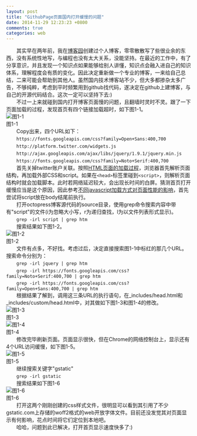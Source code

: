 ```yaml
---
layout: post
title: "GithubPage页面国内打开缓慢的问题"
date: 2014-11-29 12:23:23 +0800
comments: true
categories: web
---
```

　　其实早在两年前，我在[博客园](http://www.cnblogs.com/showmylym "博客园")创建过个人博客，零零散散写了些很业余的东西，没有系统性地写，与编程也没有太大关系，没能坚持。在最近的工作中，有了分享意识，并且发现一个知识点如果能够给别人讲懂，知识点会融入进自己的知识体系，理解程度会有质的变化。因此决定重新做一个专业的博客，一来给自己总结，二来可能会帮助到其他人。虽然国内技术博客站不少，但大多都掺杂太多广告，不够纯粹，考虑到平时频繁用到github找代码，遂决定在github上建博客，与自己的开源代码结合。这次一定可以坚持下去:)  
　　不过一上来就碰到国内打开博客页面慢的问题，且翻墙时灵时不灵。跟了一下页面加载的过程，发现首页有四个链接加载超时，如下图1-1。  
![图1-1](/images/1/1-1.png "图1-1")  
图1-1  
　　Copy出来，四个URL如下：  
　　`https://fonts.googleapis.com/css?family=Open+Sans:400,700`  
　　`http://platform.twitter.com/widgets.js`  
　　`http://ajax.googleapis.com/ajax/libs/jquery/1.9.1/jquery.min.js`  
　　`https://fonts.googleapis.com/css?family=Noto+Serif:400,700`  
　　首先关掉twitter账户关联。按照[HTML页面的加载过程](http://wenku.baidu.com/view/8a146ba2d0d233d4b14e69ae.html "HTML页面的加载过程")，浏览器首先解析页面结构，再加载外部CSS和script。如果在`<head>`标签里碰到`<script>`，则解析页面结构时就会加载脚本。此时若网络延迟较大，会出现长时间的白屏。猜测首页打开缓慢应当是这个原因，因此参考[不同javascript加载方式对页面性能的影响](http://blog.csdn.net/chang_yuan_2011/article/details/7881606 "不同javascript加载方式对页面性能的影响")，首先尝试将script放在body结尾前执行。  
　　打开octopress博客源代码的source目录，使用grep命令搜索内容中带有"script"的文件(i为忽略大小写，r为递归查找，l为以文件列表形式显示)。  
　　`grep -irl script | grep htm`  
　　搜索结果如下图1-2。  
![图1-2](/images/1/1-2.png "图1-2")  
图1-2  
　　文件有点多，不好找。考虑过后，决定直接搜索图1-1中标红的那几个URL。搜索命令分别为：  
　　`grep -irl jquery | grep htm`   
　　`grep -irl https://fonts.googleapis.com/css?family=Noto+Serif:400,700 | grep htm`   
　　`grep -irl https://fonts.googleapis.com/css?family=Open+Sans:400,700 | grep htm`   
　　根据结果了解到，调用这三条URL的执行语句，在_includes/head.html和_includes/custom/head.html中，对其做如下图1-3和图1-4的修改。  
![图1-3](/images/1/1-3.png "图1-3")  
图1-3  
![图1-4](/images/1/1-4.png "图1-4")  
图1-4  
　　修改完毕刷新页面。页面显示很快，但在Chrome的网络控制台上，显示还有4个URL访问缓慢，如下图1-5。  
![图1-5](/images/1/1-5.png "图1-5")  
图1-5  
　　继续搜索关键字"gstatic"  
　　`grep -irl gstatic`  
　　搜索结果如下图1-6  
![图1-6](/images/1/1-6.png "图1-6")  
图1-6  
　　打开这两个刚刚创建的css样式文件，很明显可以看到其引用了不少gstatic.com上存储的woff2格式的web开放字体文件。目前还没发觉其对页面显示有何影响，花点时间将它们定位到本地吧。  
　　哈哈，问题到此已解决，打开首页显示速度快多了:)  
